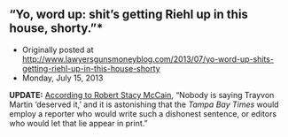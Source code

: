 ## “Yo, word up: shit’s getting Riehl up in this house, shorty.”*

 * Originally posted at http://www.lawyersgunsmoneyblog.com/2013/07/yo-word-up-shits-getting-riehl-up-in-this-house-shorty
 * Monday, July 15, 2013

**UPDATE:** [According to Robert Stacy McCain](http://theothermccain.com/2013/07/14/verdict-in-florida-violence-in-oakland-insanity-in-media-ignorance-everywhere/), “Nobody is saying Trayvon Martin ‘deserved it,’ and it is astonishing that the _Tampa Bay Times_ would employ a reporter who would write such a dishonest sentence, or editors who would let that lie appear in print.”